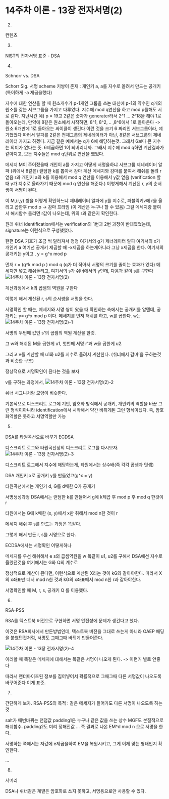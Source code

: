 # 14주차 이론 - 13장 전자서명(2)

2)
컨텐츠

3)
NIST의 전자서명 표준 - DSA

4)
Schnorr vs. DSA

Schorr Sig.
서명 scheme
키쌍이 존재 : 개인키 a, a를 지수로 올려서 만드는 공개키(특이하게 -a 제곱을했다)

지수에 대한 연산을 할 때
원소개수가 p-1개인 그룹을 쓰는 대신에
p-1의 약수인 q개의 원소를 갖는 서브그룹을 가지고 다루었다.
지수에 mod q연산을 하고 mod p를해도 서로 같다.
지난시간 예)
p = 19고 2같은 숫자가 generater라서
2^1 … 2^18을 해야 1로 돌아오는데,
만약에 8같은 원소에서 시작하면,
8^1, 8^2, .. ,8^6에서 1로 돌아온다 -> 원소 6개만에 1로 돌아오는 싸이클이 생긴다
이런 것을 크기 6 짜리인 서브그룹이라, 얘기했었다
따러서 알파를 2같은 전체그룹의 제네레이터가 아닌, 8같은 서브그룹의 제네레이터  가지고 하겠다. 지금 같은 예에서는 q가 6에 해당하는것.
그래서 6보다 큰 지수는 의미가 없다는 뜻. 6제곱하면 1이 되버리니까.
그래서 지수에 mod q하면 계산결과가 같아지고, 모든 지수들은 mod q단위로 연산을 했었다.

메세지 M이 주어졌을때 개인이 a를 가지고 어떻게 서명을하냐
서브그룹 제네레이터 알파 (위에서 8같은)
랜덤한 k를 뽑아서 감마 계산
메세지와 감마를 붙여서 해쉬를 돌려 r 얻음
r과 개인키 a와 k를 이용해서 mod q 연산을 이용해서 y값 얻음
(verification 할 때 y가 지수로 올라가기 때문에 mod q 연산을 해준다.)
이렇게해서 계산된 r, y의 순서쌍이 서명이 된다.

이 M,(r,y) 쌍을 어떻게 확인하느냐
제네레이터 알파에 y를 지수로, 퍼블릭키v에 r을 올리고 곱한후 mod p -> 감마 프라임 (이 계산은 누구나 할 수 있음)
그걸 메세지랑 붙여서 해시함수 돌리면 r값이 나오는데, 위의 r과 같은지 확인한다.

원래 쉬너 identification에서는 verification의 1번과 2번 과정이 반대였었는데, signature는 이런식으로 구성했었다.

한편 DSA
기호가 조금 씩 달라져서 정정
여기서의 g가 제너레이터 알파
여기서의 x가 개인키 a
여기선 공개키 제곱할 때 -x제곱을 하는게아니라 그냥 x제곱을 한다.
여기서의 공개키는 y이고 , y = g^x mod p 

먼저 r = (g^k mod p ) mod q (q가 더 작아서 서명의 크기를 줄이는 효과가 있다)
메세지만 넣고 해쉬돌리고,
여기서의 s가 쉬너에서의 y인데,
다음과 같이 s를 구한다
![14주차 이론 - 13장 전자서명(2)](images/14주차%20이론%20-%2013장%20전자서명(2).png)

계산과정에서 k의 곱셈의 역원을 구한다

이렇게 해서 계산된 r, s의 순서쌍을 서명을 한다.

서명확인 할 때는,
메세지와 서명 쌍이 왔을 때
확인하는 측에서는 공개키를 알텐데, 공개키는 y= g^x mod p 이다.
메세지를 먼저 해쉬를 하고, w를 곱한다.
w는
![14주차 이론 - 13장 전자서명(2)-1](images/14주차%20이론%20-%2013장%20전자서명(2)-1.png)

서명의 두번째 값인 s’의 곱셈의 역원 계산을 한것.

그 w와 해쉬된 M을 곱한게 u1,
첫번째 서명 r’과 w을 곱한게 u2.

그리고 v를 계산할 때 u1와 u2를 지수로 올려서 계산한다. (쉬너에서 감마’을 구하는것과 비슷한 구조)

정상적으로 서명확인이 된다는 것을 보자

v를 구하는 과정에서,
![14주차 이론 - 13장 전자서명(2)-2](images/14주차%20이론%20-%2013장%20전자서명(2)-2.png)

쉬너 시그니처랑 모양이 비슷한다.

기본적으로 디스크리트 로그에 기반,
암호화 방식에서 공개키, 개인키의 역할을 바꾼 그런 형식이아니라
identification에서 시작해서 약간 바뀌게된 그런 형식이겠다.
즉, 암호화역할은 못하고 서명역할만 가능

5)
DSA를 타원곡선으로 바꾸기
ECDSA

디스크리트 로그와 타원곡선상의 디스크리트 로그를 다시보자.
![14주차 이론 - 13장 전자서명(2)-3](images/14주차%20이론%20-%2013장%20전자서명(2)-3.png)

디스크리트 로그에서 지수에 해당하는게, 타원에서는 상수배(즉 각각 곱셈과 덧셈)

DSA
개인키 x로 공개키 y를 만들었고(g^x = y)

타원곡선에서는
개인키 d, G를 d배한 Q가 공개키

서명생성과정
DSA에서는
랜덤한 k를 만들어서 g에 k제곱 후
mod p 후 mod q 한것이 r

타원에서는
G에 k배한 (x, y)에서 x만 취해서 mod n한 것이 r

메세지 해쉬 후 s를 만드는 과정은 똑같다.

그렇게 해서 만든 r, s를 서명으로 한다.

ECDSA에서는 서명확인 어떻게하나

메세지를 우선 해쉬해서 e
s의 곱셈역원을 w
똑같이 u1, u2를 구해서
DSA에선 지수로 올렸던것을 여기에서는 G와 Q의 계수로

정상적으로 계산이 된다면, 이런식으로 계산된 X라는 것이 kG와 같아야한다.
따라서 X의 x좌표만 떼서 mod n한 것과 kG의 x좌표떼서 mod n한 r과 같아야한다.

서명확인할 때 M, r, s, 공개키 Q 를 이용했다.

6)
RSA-PSS

RSA를 텍스트북 버전으로 구현하면 서명 안전성에 문제가 생긴다고 했다.

이것은 RSA회사에서 만든방법인데, 텍스트북 버전을 그대로 쓰는게 아니라
OAEP 패딩을 붙였던것처럼, 서명도 그때그때 바뀌게 만들어준다.

![14주차 이론 - 13장 전자서명(2)-4](images/14주차%20이론%20-%2013장%20전자서명(2)-4.png)

이러할 때 똑같은 메세지에 대해서는 똑같은 서명이 나오게 된다.
-> 이런거 별로 안좋다

따라서 랜더마이즈된 정보를 집어넣어서 확률적으로 그때그때 다른 서명값이 나오도록 바꾸어준다
이게 표준.

7)
간단하게 보자.
RSA-PSS의 목적 : 같은 메세지가 들어가도 다른 서명이 나오도록 하는 것

salt가 매번바뀌는 랜덤값
padding1은 누구나 같은 값을 쓰는 상수
MGF도 본질적으로 해쉬함수.
padding2도 미리 정해진값
…
쭉 결과로 나온 EM^d mod n 으로 서명을 한다.

서명하는 쪽에서는 저값에 e제곱을하여 EM을 복원시키고, 그게 이제 맞는 형태인지 확인한다.

…

8)
서머리

DSA나 쉬너같은 계열은 암호화로 쓰지 못하고, 서명용으로만 사용할 수 있다. 

